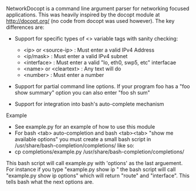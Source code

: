 NetworkDocopt is a command line argument parser for networking focused applications.  This was heavily inspired by the docopt module at http://docopt.org/ (no code from docopt was used however). The key differences are:

- Support for specific types of <> variable tags with sanity checking:
    - \<ip\> or \<source-ip\>   : Must enter a valid IPv4 Address
    - \<ip/mask\>             : Must enter a valid IPv4 subnet 
    - \<interface\>           : Must enter a valid "lo, eth0, swp5, etc" interfacae
    - \<name> or \<cleartext\> : Any text will do 
    - \<number\>              : Must enter a number

- Support for partial command line options.  If your program foo has a "foo show summary" option you can also enter "foo sh sum"
 
- Support for integration into bash's auto-complete mechanism


Example
- See example.py for an example of how to use this module
- For bash \<tab\> auto-completion and bash \<tab\>\<tab\> "show me available options" you must create a small bash script in /usr/share/bash-completion/completions/ like so:
- cp completions/example.py /usr/share/bash-completion/completions/

This bash script will call example.py with 'options' as the last arguement. For instance if you type "example.py show ip <tab><tab>" the bash script will call "example.py show ip options" which will return "route" and "interface". This tells bash what the next options are.
